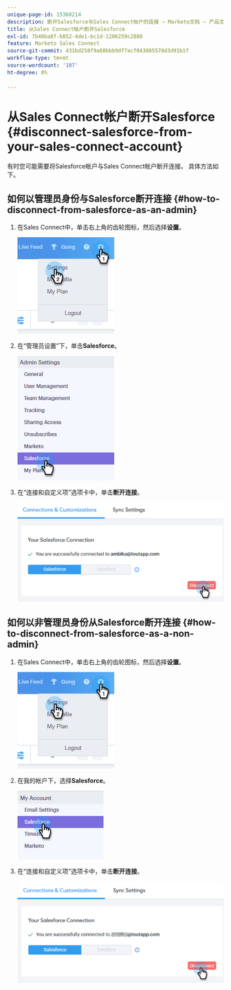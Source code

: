 ```yaml
---
unique-page-id: 15368214
description: 断开Salesforce与Sales Connect帐户的连接 — Marketo文档 — 产品文档
title: 从Sales Connect帐户断开Salesforce
exl-id: 7b40ba8f-b852-4de1-bc1d-1206259c2880
feature: Marketo Sales Connect
source-git-commit: 431bd258f9a68bbb9df7acf043085578d3d91b1f
workflow-type: tm+mt
source-wordcount: '107'
ht-degree: 0%

---
```


# 从Sales Connect帐户断开Salesforce {#disconnect-salesforce-from-your-sales-connect-account}

有时您可能需要将Salesforce帐户与Sales Connect帐户断开连接。 具体方法如下。

## 如何以管理员身份与Salesforce断开连接 {#how-to-disconnect-from-salesforce-as-an-admin}

1. 在Sales Connect中，单击右上角的齿轮图标，然后选择&#x200B;**设置**。

   ![](assets/one-1.png)

1. 在“管理员设置”下，单击&#x200B;**Salesforce**。

   ![](assets/six-1.png)

1. 在“连接和自定义项”选项卡中，单击&#x200B;**断开连接**。

   ![](assets/seven-1.png)

## 如何以非管理员身份从Salesforce断开连接 {#how-to-disconnect-from-salesforce-as-a-non-admin}

1. 在Sales Connect中，单击右上角的齿轮图标，然后选择&#x200B;**设置**。

   ![](assets/one-1.png)

1. 在我的帐户下，选择&#x200B;**Salesforce**。

   ![](assets/two-1.png)

1. 在“连接和自定义项”选项卡中，单击&#x200B;**断开连接**。

   ![](assets/3333.png)

